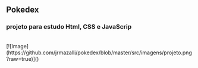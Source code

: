 ## Pokedex
### projeto para estudo Html, CSS e JavaScrip
<br>
[![Image](https://github.com/jrmazalli/pokedex/blob/master/src/imagens/projeto.png?raw=true)]()
          
